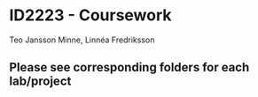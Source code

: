 # ID2223 - Coursework
Teo Jansson Minne, Linnéa Fredriksson
## Please see corresponding folders for each lab/project